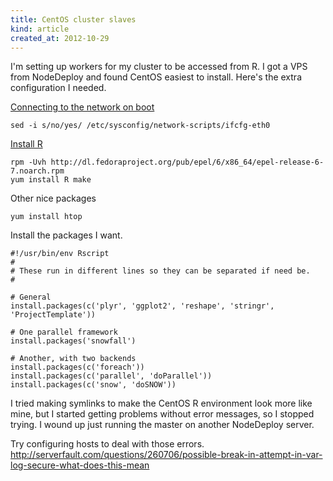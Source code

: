 ```yaml
---
title: CentOS cluster slaves
kind: article
created_at: 2012-10-29
---
```

I'm setting up workers for my cluster to be accessed from R. I got a VPS from
NodeDeploy and found CentOS easiest to install. Here's the extra configuration
I needed.

[Connecting to the network on boot](http://www.centos.org/docs/5/html/Deployment_Guide-en-US/s1-dhcp-configuring-client.html)

    sed -i s/no/yes/ /etc/sysconfig/network-scripts/ifcfg-eth0

[Install R](http://stackoverflow.com/questions/9468164/problems-installing-r-on-linux-centos-6-2)

    rpm -Uvh http://dl.fedoraproject.org/pub/epel/6/x86_64/epel-release-6-7.noarch.rpm  
    yum install R make

Other nice packages

    yum install htop

Install the packages I want.

    #!/usr/bin/env Rscript
    #
    # These run in different lines so they can be separated if need be.
    #

    # General
    install.packages(c('plyr', 'ggplot2', 'reshape', 'stringr', 'ProjectTemplate'))

    # One parallel framework
    install.packages('snowfall')

    # Another, with two backends
    install.packages(c('foreach'))
    install.packages(c('parallel', 'doParallel'))
    install.packages(c('snow', 'doSNOW'))

I tried making symlinks to make the CentOS R environment look more like mine,
but I started getting problems without error messages, so I stopped trying.
I wound up just running the master on another NodeDeploy server.

Try configuring hosts to deal with those errors.
http://serverfault.com/questions/260706/possible-break-in-attempt-in-var-log-secure-what-does-this-mean
